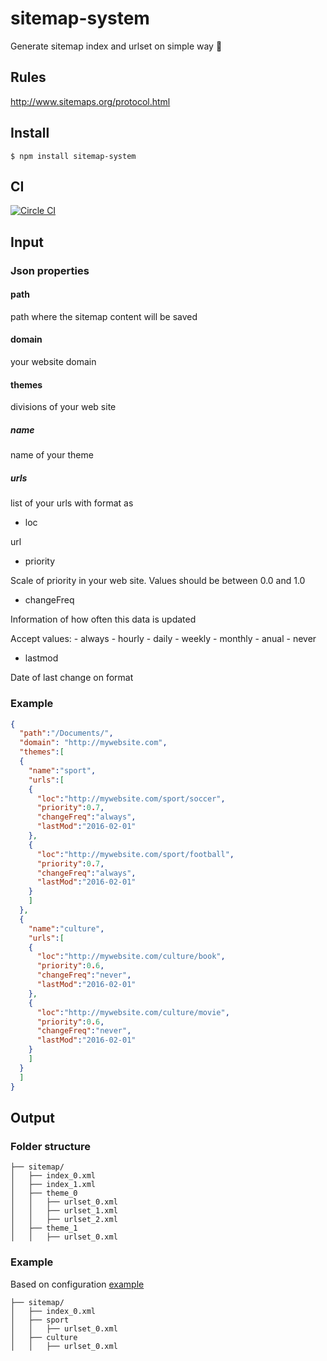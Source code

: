 # sitemap-system

Generate sitemap index and urlset on simple way :rocket:

## Rules

http://www.sitemaps.org/protocol.html

## Install

```
$ npm install sitemap-system
```

## CI
[![Circle CI](https://circleci.com/gh/LucasRodrigues/sitemap.svg?style=svg)](https://circleci.com/gh/LucasRodrigues/sitemap)

## Input 

### Json properties

#### path
  path where the sitemap content will be saved
#### domain
  your website domain
#### themes
  divisions of your web site
##### name
  name of your theme
##### urls
  list of your urls with format as
  - loc
  
  url
  
  - priority
  
  Scale of priority in your web site.
  Values should be between 0.0 and 1.0
  
  - changeFreq
  
  Information of how often this data is updated

  Accept values:
    - always
    - hourly
    - daily
    - weekly
    - monthly
    - anual 
    - never
  
  - lastmod
  
  Date of last change on format 

### Example
```json
{
  "path":"/Documents/",
  "domain": "http://mywebsite.com",
  "themes":[
  {
    "name":"sport",
    "urls":[
    {
      "loc":"http://mywebsite.com/sport/soccer",
      "priority":0.7,
      "changeFreq":"always",
      "lastMod":"2016-02-01"
    },
    {
      "loc":"http://mywebsite.com/sport/football",
      "priority":0.7,
      "changeFreq":"always",
      "lastMod":"2016-02-01"
    }
    ]
  },
  {
    "name":"culture",
    "urls":[
    {
      "loc":"http://mywebsite.com/culture/book",
      "priority":0.6,
      "changeFreq":"never",
      "lastMod":"2016-02-01"
    },
    {
      "loc":"http://mywebsite.com/culture/movie",
      "priority":0.6,
      "changeFreq":"never",
      "lastMod":"2016-02-01"
    }
    ]
  }
  ]
}
```

## Output

### Folder structure

```
├── sitemap/
│   ├── index_0.xml
│   ├── index_1.xml
│   ├── theme_0
│   │   ├── urlset_0.xml
│   │   ├── urlset_1.xml
│   │   ├── urlset_2.xml
│   ├── theme_1
│   │   ├── urlset_0.xml
```

### Example

Based on configuration [example](https://github.com/LucasRodrigues/sitemap-system#example)

```
├── sitemap/
│   ├── index_0.xml
│   ├── sport
│   │   ├── urlset_0.xml
│   ├── culture
│   │   ├── urlset_0.xml
```
